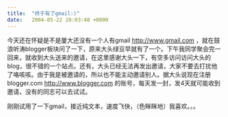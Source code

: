 ```yaml
---
title:  "终于有了gmail:)"
date:   2004-05-22 20:03:48 +0800
---
```


今天还在怀疑是不是厦大还没有一个人有gmail http://www.gmail.com ，就在鼓浪听涛blogger板块问了一下，原来大头绿豆早就有了一个。下午我同学聚会完一回来，就收到大头送来的邀请，在这里感谢大头一下，有空多访问访问大头的blog，很不错的一个站点。还有，大头已经无法再发出邀请，大家不要去打扰他了咯咳咳。由于我是被邀请的，所以也不能主动邀请别人。据大头说现在注册blogger.com http://www.blogger.com 的账号，每天发一封，发4天就可能收到邀请，没有的同志可以去试试。  

刚刚试用了一下gmail，接近纯文本，速度飞快，（色眯眯地）我喜欢。。。  

